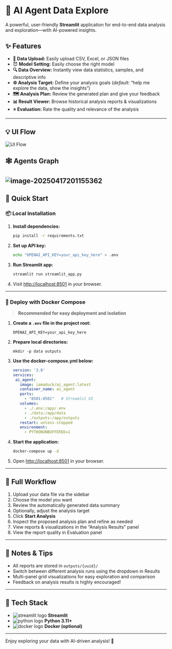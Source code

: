 # 🤖 AI Agent Data Explore
A powerful, user-friendly **Streamlit** application for end-to-end data analysis and exploration—with AI-powered insights.

## ✨ Features
- **📂 Data Upload:** Easily upload CSV, Excel, or JSON files
- 😈 **Model Setting:** Easily choose the right model
- **🔍 Data Overview:** Instantly view data statistics, samples, and descriptive info
- **⚙️ Analysis Target:** Define your analysis goals (*default:* “help me explore the data, show the insights”)
- **🗺️ Analysis Plan:** Review the generated plan and give your feedback
- **📊 Result Viewer:** Browse historical analysis reports & visualizations
- **⭐ Evaluation:** Rate the quality and relevance of the analysis
---
## 💡 UI Flow
![UI Flow](http://hexo.kygoho.win/upload/uploads/4fae295c-4e11-4603-918d-cc8ae028f8ac.png)
## 🕸️ Agents Graph
![image-20250417201155362](http://hexo.kygoho.win/upload/uploads/1a85a006-a525-4093-a344-4779e8a6159e.png)
---
## 🚀 Quick Start
### 📦 Local Installation
1. **Install dependencies:**
   ```bash
   pip install -r requirements.txt
   ```
2. **Set up API key:**
   ```bash
   echo "OPENAI_API_KEY=your_api_key_here" > .env
   ```
3. **Run Streamlit app:**
   ```bash
   streamlit run streamlit_app.py
   ```
4. Visit [http://localhost:8501](http://localhost:8501) in your browser.
---
### 🐳 Deploy with Docker Compose
> **Recommended for easy deployment and isolation**
1. **Create a `.env` file in the project root:**
   ```
   OPENAI_API_KEY=your_api_key_here
   ```
2. **Prepare local directories:**
   ```
   mkdir -p data outputs
   ```
3. **Use the docker-compose.yml below:**

   ```yaml
   version: '3.8'
   services:
    ai_agent:
      image: iamaduck/ai_agent:latest
      container_name: ai_agent
      ports:
        - "8501:8501"   # Streamlit UI
      volumes:
        - ./.env:/app/.env
        - ./data:/app/data
        - ./outputs:/app/outputs
      restart: unless-stopped
      environment:
        - PYTHONUNBUFFERED=1
   ```
4. **Start the application:**
   
   ```bash
   docker-compose up -d
   ```
5. Open [http://localhost:8501](http://localhost:8501) in your browser.
---
## 🔁 Full Workflow
1. Upload your data file via the sidebar
2. Choose the model you want
3. Review the automatically generated data summary
4. Optionally, adjust the analysis target
5. Click **Start Analysis**
6. Inspect the proposed analysis plan and refine as needed
7. View reports & visualizations in the “Analysis Results” panel
8. View the report quality in Evaluation panel
---
## 📑 Notes & Tips
- All reports are stored in `outputs/{uuid}/`
- Switch between different analysis runs using the dropdown in Results
- Multi-panel grid visualizations for easy exploration and comparison
- Feedback on analysis results is highly encouraged!
---
## 🧩 Tech Stack
- ![streamlit logo](https://img.icons8.com/color/24/000000/streamlit.png) **Streamlit**
- ![python logo](https://img.icons8.com/color/24/000000/python.png) **Python 3.11+**
- ![docker logo](https://img.icons8.com/color/24/000000/docker.png) **Docker (optional)**
---
Enjoy exploring your data with AI-driven analysis! 🚀
